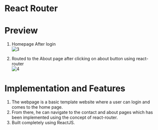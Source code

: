 # React Router

# Preview
1. Homepage After login <br>
![3](https://user-images.githubusercontent.com/96954007/229911547-859be926-c662-401c-adf8-0f13c77f16d3.PNG)

2. Routed to the About page after clicking on about button using react-router <br>
![4](https://user-images.githubusercontent.com/96954007/229911567-a367c93c-89b5-4fd6-9844-d5c99fa52561.PNG)

# Implementation and Features
1. The webpage is a basic template website where a user can login and comes to the home page.
2. From there, he can navigate to the contact and about pages which has been implemented using the concept of react-router.
3. Built completely using ReactJS.
